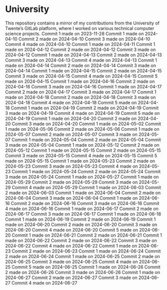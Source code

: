 # University
This repository contains a mirror of my contributions from the University of Twente’s GitLab platform, where I worked on various technical computer science projects.
Commit 1 made on 2023-11-28
Commit 1 made on 2024-04-10
Commit 2 made on 2024-04-10
Commit 3 made on 2024-04-10
Commit 4 made on 2024-04-10
Commit 1 made on 2024-04-11
Commit 1 made on 2024-04-12
Commit 2 made on 2024-04-12
Commit 3 made on 2024-04-12
Commit 1 made on 2024-04-13
Commit 2 made on 2024-04-13
Commit 3 made on 2024-04-13
Commit 4 made on 2024-04-13
Commit 1 made on 2024-04-14
Commit 2 made on 2024-04-14
Commit 3 made on 2024-04-14
Commit 1 made on 2024-04-15
Commit 2 made on 2024-04-15
Commit 3 made on 2024-04-15
Commit 4 made on 2024-04-15
Commit 5 made on 2024-04-15
Commit 1 made on 2024-04-16
Commit 2 made on 2024-04-16
Commit 3 made on 2024-04-16
Commit 1 made on 2024-04-17
Commit 2 made on 2024-04-17
Commit 3 made on 2024-04-17
Commit 1 made on 2024-04-18
Commit 2 made on 2024-04-18
Commit 3 made on 2024-04-18
Commit 4 made on 2024-04-18
Commit 5 made on 2024-04-18
Commit 1 made on 2024-04-19
Commit 2 made on 2024-04-19
Commit 3 made on 2024-04-19
Commit 4 made on 2024-04-19
Commit 5 made on 2024-04-19
Commit 1 made on 2024-04-20
Commit 2 made on 2024-04-20
Commit 3 made on 2024-04-20
Commit 1 made on 2024-05-02
Commit 1 made on 2024-05-06
Commit 2 made on 2024-05-06
Commit 1 made on 2024-05-07
Commit 2 made on 2024-05-07
Commit 3 made on 2024-05-07
Commit 1 made on 2024-05-04
Commit 2 made on 2024-05-04
Commit 3 made on 2024-05-04
Commit 1 made on 2024-05-12
Commit 2 made on 2024-05-12
Commit 1 made on 2024-05-15
Commit 2 made on 2024-05-15
Commit 3 made on 2024-05-15
Commit 4 made on 2024-05-15
Commit 5 made on 2024-05-15
Commit 1 made on 2024-05-23
Commit 2 made on 2024-05-23
Commit 3 made on 2024-05-23
Commit 4 made on 2024-05-23
Commit 1 made on 2024-05-24
Commit 2 made on 2024-05-24
Commit 3 made on 2024-05-24
Commit 1 made on 2024-05-27
Commit 1 made on 2024-05-29
Commit 2 made on 2024-05-29
Commit 3 made on 2024-05-29
Commit 4 made on 2024-05-29
Commit 1 made on 2024-06-03
Commit 2 made on 2024-06-03
Commit 1 made on 2024-06-04
Commit 2 made on 2024-06-04
Commit 3 made on 2024-06-04
Commit 1 made on 2024-06-16
Commit 2 made on 2024-06-16
Commit 3 made on 2024-06-16
Commit 4 made on 2024-06-16
Commit 1 made on 2024-06-17
Commit 2 made on 2024-06-17
Commit 3 made on 2024-06-17
Commit 1 made on 2024-06-18
Commit 1 made on 2024-06-19
Commit 2 made on 2024-06-19
Commit 1 made on 2024-06-20
Commit 2 made on 2024-06-20
Commit 3 made on 2024-06-20
Commit 4 made on 2024-06-20
Commit 5 made on 2024-06-20
Commit 1 made on 2024-06-21
Commit 2 made on 2024-06-21
Commit 1 made on 2024-06-22
Commit 2 made on 2024-06-22
Commit 3 made on 2024-06-22
Commit 4 made on 2024-06-22
Commit 1 made on 2024-06-23
Commit 2 made on 2024-06-23
Commit 1 made on 2024-06-24
Commit 2 made on 2024-06-24
Commit 1 made on 2024-06-25
Commit 2 made on 2024-06-25
Commit 3 made on 2024-06-25
Commit 4 made on 2024-06-25
Commit 5 made on 2024-06-25
Commit 1 made on 2024-06-26
Commit 2 made on 2024-06-26
Commit 3 made on 2024-06-26
Commit 1 made on 2024-06-27
Commit 2 made on 2024-06-27
Commit 3 made on 2024-06-27
Commit 4 made on 2024-06-27
